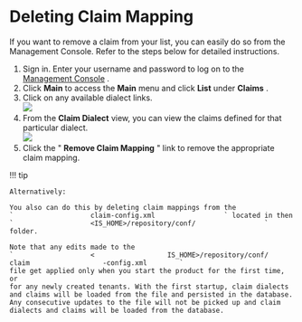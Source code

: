 # Deleting Claim Mapping

If you want to remove a claim from your list, you can easily do so from
the Management Console. Refer to the steps below for detailed
instructions.

1.  Sign in. Enter your username and password to log on to the
    [Management Console](_Getting_Started_with_the_Management_Console_)
    .
2.  Click **Main** to access the **Main** menu and click **List** under
    **Claims** .
3.  Click on any available dialect links.  
    ![](attachments/43986713/48204512.png)
4.  From the **Claim Dialect** view, you can view the claims defined for
    that particular dialect.  
    ![](attachments/43986713/48204513.png)
5.  Click the " **Remove Claim Mapping** " link to remove the
    appropriate claim mapping.

!!! tip
    
    Alternatively:
    
    You also can do this by deleting claim mappings from the
    `                   claim-config.xml                 ` located in then
    `                   <IS_HOME>/repository/conf/                 ` folder.
    
    Note that any edits made to the
    `                   <                  IS_HOME>/repository/conf/                   claim                  -config.xml        `
    file get applied only when you start the product for the first time, or
    for any newly created tenants. With the first startup, claim dialects
    and claims will be loaded from the file and persisted in the database.
    Any consecutive updates to the file will not be picked up and claim
    dialects and claims will be loaded from the database.
    
